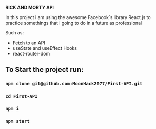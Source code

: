 **RICK AND MORTY API**

In this project i am using the awesome Facebook´s library React.js to practice somethings that i going to do in a future as professional

Such as:
- Fetch to an API
- useState and useEffect Hooks
- react-router-dom

## To Start the project run:

### `npm clone git@github.com:MoonHack2077/First-API.git`
### `cd First-API`
### `npm i`
### `npm start`

